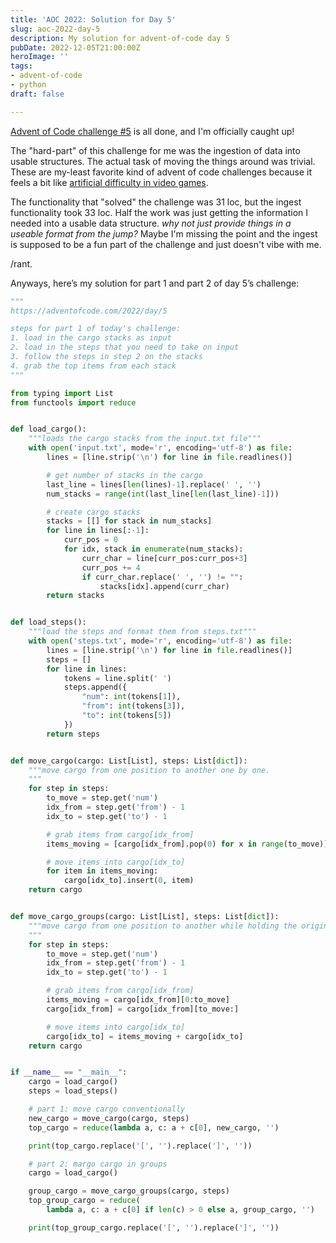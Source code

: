 ```yaml
---
title: 'AOC 2022: Solution for Day 5'
slug: aoc-2022-day-5
description: My solution for advent-of-code day 5
pubDate: 2022-12-05T21:00:00Z
heroImage: ''
tags:
- advent-of-code
- python
draft: false

---
```

[Advent of Code challenge #5](https://adventofcode.com/2022/day/5) is all done, and I'm officially caught up! 

The "hard-part" of this challenge for me was the ingestion of data into usable structures. The actual task of moving the things around was trivial. These are my-least favorite kind of advent of code challenges because it feels a bit like [artificial difficulty in video games](https://videogaming.fandom.com/wiki/Artificial_Difficulty). 

The functionality that "solved" the challenge was 31 loc, but the ingest functionality took 33 loc. Half the work was just getting the information I needed into a usable data structure. _why not just provide things in a useable format from the jump?_ Maybe I'm missing the point and the ingest is supposed to be a fun part of the challenge and just doesn't vibe with me. 

/rant.

Anyways, here’s my solution for part 1 and part 2 of day 5’s challenge:

```python
"""
https://adventofcode.com/2022/day/5

steps for part 1 of today's challenge:
1. load in the cargo stacks as input
2. load in the steps that you need to take on input
3. follow the steps in step 2 on the stacks
4. grab the top items from each stack
"""

from typing import List
from functools import reduce


def load_cargo():
    """loads the cargo stacks from the input.txt file"""
    with open('input.txt', mode='r', encoding='utf-8') as file:
        lines = [line.strip('\n') for line in file.readlines()]

        # get number of stacks in the cargo
        last_line = lines[len(lines)-1].replace(' ', '')
        num_stacks = range(int(last_line[len(last_line)-1]))

        # create cargo stacks
        stacks = [[] for stack in num_stacks]
        for line in lines[:-1]:
            curr_pos = 0
            for idx, stack in enumerate(num_stacks):
                curr_char = line[curr_pos:curr_pos+3]
                curr_pos += 4
                if curr_char.replace(' ', '') != "":
                    stacks[idx].append(curr_char)
        return stacks


def load_steps():
    """load the steps and format them from steps.txt"""
    with open('steps.txt', mode='r', encoding='utf-8') as file:
        lines = [line.strip('\n') for line in file.readlines()]
        steps = []
        for line in lines:
            tokens = line.split(' ')
            steps.append({
                "num": int(tokens[1]),
                "from": int(tokens[3]),
                "to": int(tokens[5])
            })
        return steps


def move_cargo(cargo: List[List], steps: List[dict]):
    """move cargo from one position to another one by one.
    """
    for step in steps:
        to_move = step.get('num')
        idx_from = step.get('from') - 1
        idx_to = step.get('to') - 1

        # grab items from cargo[idx_from]
        items_moving = [cargo[idx_from].pop(0) for x in range(to_move)]

        # move items into cargo[idx_to]
        for item in items_moving:
            cargo[idx_to].insert(0, item)
    return cargo


def move_cargo_groups(cargo: List[List], steps: List[dict]):
    """move cargo from one position to another while holding the original shape.
    """
    for step in steps:
        to_move = step.get('num')
        idx_from = step.get('from') - 1
        idx_to = step.get('to') - 1

        # grab items from cargo[idx_from]
        items_moving = cargo[idx_from][0:to_move]
        cargo[idx_from] = cargo[idx_from][to_move:]

        # move items into cargo[idx_to]
        cargo[idx_to] = items_moving + cargo[idx_to]
    return cargo


if __name__ == "__main__":
    cargo = load_cargo()
    steps = load_steps()

    # part 1: move cargo conventionally
    new_cargo = move_cargo(cargo, steps)
    top_cargo = reduce(lambda a, c: a + c[0], new_cargo, '')

    print(top_cargo.replace('[', '').replace(']', ''))

    # part 2: margo cargo in groups
    cargo = load_cargo()

    group_cargo = move_cargo_groups(cargo, steps)
    top_group_cargo = reduce(
        lambda a, c: a + c[0] if len(c) > 0 else a, group_cargo, '')

    print(top_group_cargo.replace('[', '').replace(']', ''))
```
